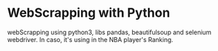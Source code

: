 # WebScrapping with Python
 webScrapping using python3, libs pandas, beautifulsoup and selenium webdriver. In caso, it's using in the NBA player's Ranking.
